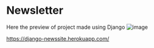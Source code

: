 # Newsletter

Here the preview of project made using Django
![image](https://user-images.githubusercontent.com/87302150/191184960-a7a46ed8-8c76-4e91-814c-64c009ec37c7.png)

https://django-newssite.herokuapp.com/
